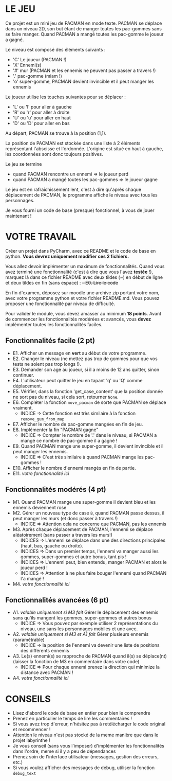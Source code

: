 # LE JEU

Ce projet est un mini jeu de PACMAN en mode texte.
PACMAN se déplace dans un niveau 2D, son but étant de manger toutes les pac-gommes sans se faire manger.
Quand PACMAN a mangé toutes les pac-gomme le joueur a gagné.

Le niveau est composé des éléments suivants :

- 'C' Le joueur (PACMAN !)
- 'X' Ennemi(s)
- '#' mur (PACMAN et les ennemis ne peuvent pas passer a travers !)
- '.' pac-gomme (miam !)
- 'o' super-gomme, PACMAN devient invincible et il peut manger les ennemis

Le joueur utilise les touches suivantes pour se déplacer :

- 'L' ou 'l' pour aller à gauche
- 'R' ou 'r' pour aller à droite
- 'U' ou 'u' pour aller en haut
- 'D' ou 'D' pour aller en bas

Au départ, PACMAN se trouve à la position (1,1).

La position de PACMAN est stockée dans une liste à 2 éléments représentant l'abscisse et l'ordonnée.
L'origine est situé en haut à gauche, les coordonnées sont donc toujours positives.

Le jeu se termine 
 - quand PACMAN rencontre un ennemi => le joueur perd
 - quand PACMAN a mangé toutes les pac-gommes => le joueur gagne

Le jeu est en rafraîchissement lent, c'est à dire qu'après chaque déplacement de PACMAN, le programme affiche
le niveau avec tous les personnages.

Je vous fourni un code de base (presque) fonctionnel, à vous de jouer maintenant !

# VOTRE TRAVAIL

Créer un projet dans PyCharm, avec ce README et le code de base en python.
**Vous devrez uniquement modifier ces 2 fichiers.**

Vous allez devoir implémenter un maximum de fonctionnalités.
Quand vous avez terminé une fonctionnalité (c'est à dire que vous l'avez **testée** !),
marquez là dans ce fichier README avec deux tildes (~) en début de ligne et deux tildes en fin (sans espace) :
~~- E0. Lire le code~~

En fin d'examen, déposez sur moodle une archive zip portant votre nom, avec votre programme python et votre fichier README.md.
Vous pouvez proposer une fonctionnalité par niveau de difficulté.

Pour valider le module, vous devez amasser au minimum **18 points**.
Avant de commencer les fonctionnalités modérées et avancés, vous **devez** implémenter toutes les fonctionnalités faciles.

## Fonctionnalités facile (2 pt)

- E1. Afficher un message en **vert** au début de votre programme.
- E2. Changer le niveau (ne mettez pas trop de gommes pour que vos tests ne soient pas trop longs !).
- E3. Demander son age au joueur, si il a moins de 12 ans quitter, sinon continuer.
- E4. L'utilisateur peut quitter le jeu en tapant 'q' ou 'Q' comme déplacement.
- E5. Vérifier, dans la fonction 'get_case_content' que la position donnée ne sort pas du niveau, si cela sort, retourner `None`.
- E6. Compléter la fonction `move_pacman` de sorte que PACMAN se déplace vraiment.
  * INDICE => Cette fonction est très similaire à la fonction  `remove_gum_from_map`
- E7. Afficher le nombre de pac-gomme mangées en fin de jeu.
- E8. Implémenter la fin "PACMAN gagne" 
  * INDICE => Compter le nombre de '.' dans le niveau, si PACMAN a mangé ce nombre de pac-gomme il a gagné !
- E9. Quand PACMAN mange une super-gomme, il devient invincible et il peut manger les ennemis.
  * INDICE => C'est très similaire à quand PACMAN mange les pac-gommes !
- E10. Afficher le nombre d'ennemi mangés en fin de partie.
- E11. _votre fonctionnalité ici_

## Fonctionnalités modérés (4 pt)

- M1. Quand PACMAN mange une super-gomme il devient bleu et les ennemis deviennent rose
- M2. Gérer un nouveau type de case `B`, quand PACMAN passe dessus, il peut manger les murs (et donc passer à travers !)
  * INDICE => Attention cela ne concerne que PACMAN, pas les ennemis
- M3. Après chaque déplacement de PACMAN, l'ennemi se déplace aléatoirement (sans passer a travers les murs!)
  * INDICES => L'ennemi se déplace dans une des directions principales (haut, bas, gauche ou droite).
  * INDICES => Dans un premier temps, l'ennemi va manger aussi les gommes, super-gommes et autre bonus, tant pis !
  * INDICES => L'ennemi peut, bien entendu, manger PACMAN et alors le joueur perd !
  * INDICES => Attention à ne plus faire bouger l'ennemi quand PACMAN l'a mangé !
- M4. _votre fonctionnalité ici_

## Fonctionnalités avancées (6 pt)

- A1. _valable uniquement si M3 fait_ Gérer le déplacement des ennemis sans qu'ils mangent les gommes, super-gommes et autres bonus 
  * INDICE => Vous pouvez par exemple utiliser 2 représentations du niveau, une sans les personnages mobiles et une avec.
- A2. _valable uniquement si M3 et A1 fait_ Gérer plusieurs ennemis (paramétrable)
  * INDICE => la position de l'ennemi va devenir une liste de positions des différents ennemis
- A3. Le(s) ennemi(s) se rapproche de PACMAN quand il(s) se déplace(nt) (laisser la fonction de M3 en commentaire dans votre code)
  * INDICE => Pour chaque ennemi prenez la direction qui minimize la distance avec PACMAN !
- A4. _votre fonctionnalité ici_

# CONSEILS

- Lisez d'abord le code de base en entier pour bien le comprendre
- Prenez en particulier le temps de lire les commentaires !
- Si vous avez trop d'erreur, n'hésitez pas à retélécharger le code original et recommencer !
- Attention le niveau n'est pas stocké de la meme manière que dans le projet labyrinthe !
- Je vous conseil (sans vous l'imposer) d'implémenter les fonctionnalités dans l'ordre, meme si il y a peu de dépendances
- Prenez soin de l'interface utilisateur (messages, gestion des erreurs, etc.)
- Si vous voulez afficher des messages de debug, utiliser la fonction `debug_text`
